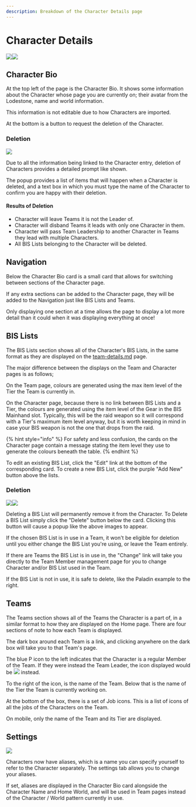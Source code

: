```yaml
---
description: Breakdown of the Character Details page
---
```


# Character Details

![](<../.gitbook/assets/image (19) (1).png>)![](../.gitbook/assets/image.png)

## Character Bio

At the top left of the page is the Character Bio. It shows some information about the Character whose page you are currently on; their avatar from the Lodestone, name and world information.

This information is not editable due to how Characters are imported.

At the bottom is a button to request the deletion of the Character.

### Deletion

![](<../.gitbook/assets/image (8) (1).png>)

Due to all the information being linked to the Character entry, deletion of Characters provides a detailed prompt like shown.

The popup provides a list of items that will happen when a Character is deleted, and a text box in which you must type the name of the Character to confirm you are happy with their deletion.

#### Results of Deletion

* Character will leave Teams it is not the Leader of.
* Character will disband Teams it leads with only one Character in them.
* Character will pass Team Leadership to another Character in Teams they lead with multiple Characters.
* All BIS Lists belonging to the Character will be deleted.

## Navigation

Below the Character Bio card is a small card that allows for switching between sections of the Character page.

If any extra sections can be added to the Character page, they will be added to the Navigation just like BIS Lists and Teams.

Only displaying one section at a time allows the page to display a lot more detail than it could when it was displaying everything at once!

## BIS Lists

The BIS Lists section shows all of the Character's BIS Lists, in the same format as they are displayed on the [team-details.md](../teams/team-details.md "mention") page.

The major difference between the displays on the Team and Character pages is as follows;

On the Team page, colours are generated using the max item level of the Tier the Team is currently in.&#x20;

On the Character page, because there is no link between BIS Lists and a Tier, the colours are generated using the item level of the Gear in the BIS Mainhand slot. Typically, this will be the raid weapon so it will correspond with a Tier's maximum item level anyway, but it is worth keeping in mind in case your BIS weapon is not the one that drops from the raid.

{% hint style="info" %}
For safety and less confusion, the cards on the Character page contain a message stating the item level they use to generate the colours beneath the table.
{% endhint %}

To edit an existing BIS List, click the "Edit" link at the bottom of the corresponding card. To create a new BIS List, click the purple "Add New" button above the lists.

### Deletion

![](<../.gitbook/assets/image (18).png>)![](<../.gitbook/assets/image (5).png>)

Deleting a BIS List will permanently remove it from the Character. To Delete a BIS List simply click the "Delete" button below the card. Clicking this button will cause a popup like the above images to appear.

If the chosen BIS List is in use in a Team, it won't be eligible for deletion until you either change the BIS List you're using, or leave the Team entirely.

If there are Teams the BIS List is in use in, the "Change" link will take you directly to the Team Member management page for you to change Character and/or BIS List used in the Team.

If the BIS List is not in use, it is safe to delete, like the Paladin example to the right.

## Teams

The Teams section shows all of the Teams the Character is a part of, in a similar format to how they are displayed on the Home page. There are four sections of note to how each Team is displayed.

The dark box around each Team is a link, and clicking anywhere on the dark box will take you to that Team's page.

The blue P icon to the left indicates that the Character is a regular Member of the Team. If they were instead the Team Leader, the icon displayed would be ![](<../.gitbook/assets/image (4).png>) instead.

To the right of the icon, is the name of the Team. Below that is the name of the Tier the Team is currently working on.

At the bottom of the box, there is a set of Job icons. This is a list of icons of all the jobs of the Characters on the Team.

On mobile, only the name of the Team and its Tier are displayed.

## Settings

![](<../.gitbook/assets/image (24).png>)

Characters now have aliases, which is a name you can specify yourself to refer to the Character separately. The settings tab allows you to change your aliases.

If set, aliases are displayed in the Character Bio card alongside the Character Name and Home World, and will be used in Team pages instead of the Character / World pattern currently in use.
